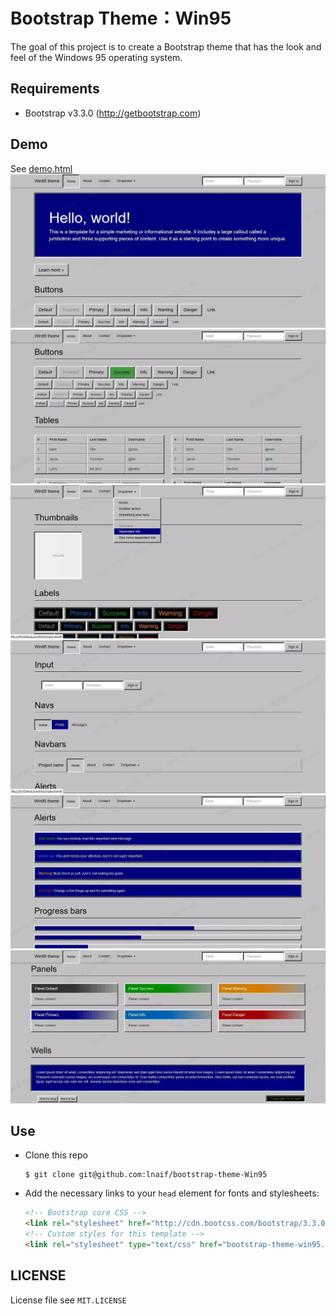 # Bootstrap Theme：Win95

The goal of this project is to create a Bootstrap theme that has the look and feel of the Windows 95 operating system.

## Requirements

- Bootstrap v3.3.0 (http://getbootstrap.com)

## Demo

See [demo.html](https://litheory.github.io/bootstrap-theme-Win95/demo.html)
![demo1](https://github.com/litheory/bootstrap-theme-Win95/blob/master/demo1.png)
![demo2](https://github.com/litheory/bootstrap-theme-Win95/blob/master/demo2.png)
![demo3](https://github.com/litheory/bootstrap-theme-Win95/blob/master/demo3.png)
![demo4](https://github.com/litheory/bootstrap-theme-Win95/blob/master/demo4.png)
![demo5](https://github.com/litheory/bootstrap-theme-Win95/blob/master/demo5.png)
![demo6](https://github.com/litheory/bootstrap-theme-Win95/blob/master/demo6.png)
## Use

- Clone this repo

  ```
  $ git clone git@github.com:lnaif/bootstrap-theme-Win95
  ```

- Add the necessary links to your `head` element for fonts and stylesheets:

  ```html
  <!-- Bootstrap core CSS -->
  <link rel="stylesheet" href="http://cdn.bootcss.com/bootstrap/3.3.0/css/bootstrap.min.css">
  <!-- Custom styles for this template -->
  <link rel="stylesheet" type="text/css" href="bootstrap-theme-win95.css">
  ```

## LICENSE

License file see `MIT.LICENSE`
